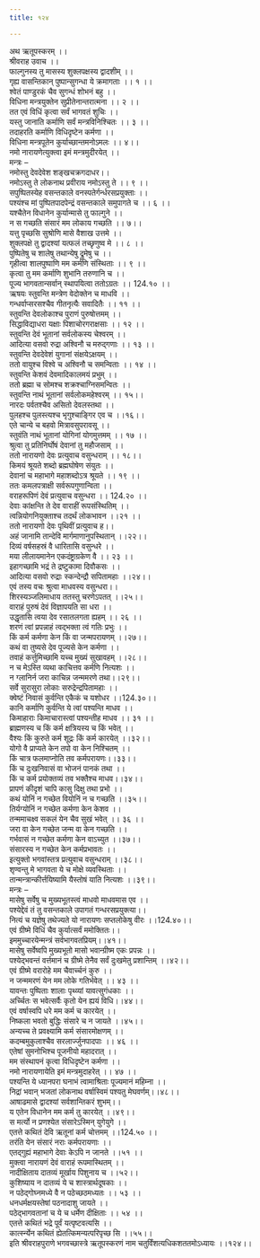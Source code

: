 ```yaml
---
title: १२४

---
```

अथ ऋतूपस्करम् ।।  
श्रीवराह उवाच ।।  
फाल्गुनस्य तु मासस्य शुक्लपक्षस्य द्वादशीम् ।।  
गृह्य वासन्तिकान् पुष्पान्सुगन्धा ये क्रमागताः ।। १ ।।  
श्वेतं पाण्डुरकं चैव सुगन्धं शोभनं बहु ।।  
विधिना मन्त्रयुक्तेन सुप्रीतेनान्तरात्मना ।। २ ।।  
तत एवं विधिं कृत्वा सर्वं भागवतं शुचिः ।।  
यस्तु जानाति कर्माणि सर्वं मन्त्रविनिश्चितः ।। ३ ।।  
तदाहरति कर्माणि विधिदृष्टेन कर्मणा ।।  
विधिना मन्त्रपूतेन कुर्याच्छान्तमनोऽमलः ।। ४।।  
नमो नारायणेत्युक्त्वा इमं मन्त्रमुदीरयेत् ।।  
मन्त्रः –  
नमोस्तु देवदेवेश शङ्खचक्रगदाधर।।  
नमोऽस्तु ते लोकनाथ प्रवीराय नमोऽस्तु ते ।। ९ ।।  
सपुष्पितस्येह वसन्तकाले वनस्पतेर्गर्न्धरसप्रयुक्ताः ।।  
पश्यंश्च मां पुष्पितपादपेन्द्रं वसन्तकाले समुपागते च ।। ६ ।।  
यश्चैतेन विधानेन कुर्यान्मासे तु फाल्गुने ।।  
न स गच्छति संसारं मम लोकाय गच्छति ।। ७।।  
यत्तु पृच्छसि सुश्रोणि मासे वैशाख उत्तमे ।।  
शुक्लपक्षे तु द्वादश्यां यत्फलं तच्छृणुष्व मे ।। ८ ।।  
पुष्पितेषु च शालेषु तथान्येषु द्रुमेषु च ।।  
गृहीत्वा शालपुष्पाणि मम कर्मणि संस्थिताः ।। ९ ।।  
कृत्वा तु मम कर्माणि शुभानि तरुणानि च ।।  
पूज्य भागवतान्सर्वान् स्थापयित्वा ततोऽग्रतः ।। 124.१० ।।  
ऋषयः स्तुवन्ति मन्त्रेण वेदोक्तेन च माधवि ।।  
गन्धर्वाप्सरसश्चैव गीतनृत्यैः सवादितैः ।। ११ ।।  
स्तुवन्ति देवलोकाश्च पुराणं पुरुषोत्तमम् ।।  
सिद्धाविद्याधरा यक्षाः पिशाचोरगराक्षसाः ।। १२ ।।  
स्तुवन्ति देवं भूतानां सर्वलोकस्य चेश्वरम् ।।  
आदित्या वसवो रुद्रा अश्विनौ च मरुद्गणाः ।। १३ ।।  
स्तुवन्ति देवदेवेशं युगानां संक्षयेऽक्षयम् ।।  
ततो वायुश्च विश्वे च अश्विनौ च समन्विताः ।। १४ ।।  
स्तुवन्ति केशवं देवमादिकालमयं प्रभुम् ।।  
ततो ब्रह्मा च सोमश्च शक्रश्चाग्निसमन्वितः ।।  
स्तुवन्ति नाथं भूतानां सर्वलोकमहेश्वरम् ।। १५।।  
नारदः पर्वतश्चैव असितो देवलस्तथा ।।  
पुलहश्च पुलस्त्यश्च भृगुश्चाङ्गिर एव च ।।१६।।  
एते चान्ये च बहवो मित्रावसुपरावसू ।।  
स्तुवंति नाथं भूतानां योगिनां योगमुत्तमम् ।। १७ ।।  
श्रुत्वा तु प्रतिनिर्घोषं देवानां तु महौजसाम् ।।  
ततो नारायणो देवः प्रत्युवाच वसुन्धराम् ।। १८।।  
किमयं श्रूयते शब्दो ब्रह्मघोषेण संयुतः ।।  
देवानां च महाभागे महाशब्दोऽत्र श्रूयते ।। १९ ।।  
ततः कमलपत्राक्षी सर्वरूपगुणान्विता ।।  
वराहरूपिणं देवं प्रत्युवाच वसुन्धरा ।। 124.२० ।।  
देवाः कांक्षन्ति ते देव वाराहीं रूपसंस्थितिम् ।।  
त्वन्नियोगनियुक्ताश्च तदर्थं लोकभावन ।।२१ ।।  
ततो नारायणो देवः पृथिवीं प्रत्युवाच ह।।  
अहं जानामि तान्देवि मार्गमाणानुपस्थितान् ।।२२।।  
दिव्यं वर्षसहस्रं वै धारितासि वसुन्धरे ।।  
मया लीलायमानेन एकदंष्ट्राग्रकेण वै ।। २३ ।।  
इहागच्छामि भद्रं ते द्रष्टुकामा दिवौकसः ।।  
आदित्या वसवो रुद्राः स्कन्देन्द्रौ सपितामहाः ।।२४।।  
एवं तस्य वचः श्रुत्वा माधवस्य वसुन्धरा।।  
शिरस्यञ्जलिमाधाय ततस्तु चरणेऽपतत् ।।२५।।  
वाराहं पुरुषं देवं विज्ञापयति सा धरा ।।  
उद्धृतासि त्वया देव रसातलगता ह्यहम् ।। २६ ।।  
शरणं त्वां प्रपन्नाहं त्वद्भक्ता त्वं गतिः प्रभुः ।।  
किं कर्म कर्मणा केन किं वा जन्मपरायणम् ।।२७।।  
कथं वा तुष्यसे देव पूज्यसे केन कर्मणा ।।  
तवाहं कर्त्तुमिच्छामि यच्च मुख्यं सुखावहम् ।।२८।।  
न च मेऽस्ति व्यथा काचित्तव कर्मणि नित्यशः ।।  
न ग्लानिर्न जरा काचिन्न जन्ममरणे तथा।।२९।।  
सर्वे सुरासुरा लोकाः सरुद्रेन्द्रपितामहाः ।।  
क्वेष्टं निवासं कुर्वन्ति एकैकं च यशोधर ।।124.३०।।  
कानि कर्माणि कुर्वन्ति ये त्वां पश्यन्ति माधव ।।  
किमाहाराः किमाचारास्त्वां पश्यन्तीह माधव ।। ३१ ।।  
ब्राह्मणस्य च किं कर्म क्षत्रियस्य च किं भवेत् ।।  
वैश्यः किं कुरुते कर्म शूद्रः किं कर्म कारयेत् ।।३२।।  
योगो वै प्राप्यते केन तपो वा केन निश्चितम् ।।  
किं चात्र फलमाप्नोति तव कर्मपरायणः।।३३।।  
किं च दुःखनिवासं वा भोजनं पानकं तथा ।।  
किं च कर्म प्रयोक्तव्यं तव भक्तैश्च माधव।।३४।।  
प्रापणं कीदृशं चापि कासु दिक्षु तथा प्रभो ।।  
कथं योनिं न गच्छेत वियोनिं न च गच्छति ।।३५।।  
तिर्यग्योनिं न गच्छेत कर्मणा केन केशव ।।  
तन्ममाचक्ष्व सकलं येन चैव सुखं भवेत् ।। ३६ ।।  
जरा वा केन गच्छेत जन्म वा केन गच्छति ।।  
गर्भवासं न गच्छेत कर्मणा केन वाऽच्युत ।।३७।।  
संसारस्य न गच्छेत केन कर्मप्रभावतः ।।  
इत्युक्तो भगवांस्तत्र प्रत्युवाच वसुन्धराम् ।।३८।।  
शृण्वन्तु मे भागवता ये च मोक्षे व्यवस्थिताः ।।  
तान्मन्त्रान्कीर्त्तयिष्यामि यैस्तोषं याति नित्यशः ।।३९।।  
मन्त्रः –  
मासेषु सर्वेषु च मुख्यभूतस्त्वं माधवो माधवमास एव ।।  
पश्येद्देवं तं तु वसन्तकाले उपागतं गन्धरसप्रयुक्त्या।।  
नित्यं च यज्ञेषु तथेज्यते यो नारायणः सप्तलोकेषु वीरः ।।124.४०।।  
एवं ग्रीष्मे विधिं चैव कुर्यात्सर्वं ममोक्तितः।।  
इममुच्चारयेन्मन्त्रं सर्वभागवतप्रियम्।।४१।।  
मासेषु सर्वेष्वपि मुख्यभूतो मासो भवान्ग्रीष्म एकः प्रपन्नः ।।  
पश्येद्भवन्तं वर्त्तमानं च ग्रीष्मे तेनैव सर्वं दुःखमेतु प्रशान्तिम् ।।४२।।  
एवं ग्रीष्मे वरारोहे मम चैवार्च्चनं कुरु ।।  
न जन्ममरणं येन मम लोके गतिर्भवेत् ।। ४३ ।।  
यावन्तः पुष्पिताः शालाः पृथ्व्यां यावत्सुगंधकाः ।।  
अर्च्चितः स भवेत्सर्वैः कृतो येन ह्ययं विधि।।४४।।  
एवं वर्षास्वपि धरे मम कर्म च कारयेत् ।।  
निष्कला भवतो बुद्धिः संसारे च न जायते ।।४५।।  
अन्यच्च ते प्रवक्ष्यामि कर्म संसारमोक्षणम् ।।  
कदम्बमुकुलाश्चैव सरलार्ज्जुनपादपाः ।। ४६ ।।  
एतेषां सुमनोभिश्च पूजनीयो महादरात् ।।  
मम संस्थापनं कृत्वा विधिदृष्टेन कर्मणा ।।  
नमो नारायणायेति इमं मन्त्रमुदाहरेत् ।। ४७ ।।  
पश्यन्ति ये ध्यानपरा घनाभं त्वामाश्रिताः पूज्यमानं महिम्ना ।।  
निद्रां भवान् भजतां लोकनाथ वर्षास्विमं पश्यतु मेघवर्णम्।।४८।।  
आषाढमासे द्वादश्यां सर्वशान्तिकरं शुभम्।।  
य एतेन विधानेन मम कर्म तु कारयेत् ।।४९।।  
स मर्त्यो न प्रणश्येत संसारेऽस्मिन् युगेयुगे ।।  
एतत्ते कथितं देवि ऋतूनां कर्म चोत्तमम् ।।124.५० ।।  
तरंति येन संसारं नराः कर्मपरायणाः ।।  
एतद्गुह्यं महाभागे देवाः केऽपि न जानते ।।५१ ।।  
मुक्त्वा नारायणं देवं वाराहं रूपमास्थितम् ।।  
नादीक्षिताय दातव्यं मूर्खाय पिशुनाय च ।।५२।।  
कुशिष्याय न दातव्यं ये च शास्त्रार्थदूषकाः ।।  
न पठेद्गोघ्नमध्ये वै न पठेच्छठमध्यतः ।। ५३ ।।  
धनधर्मक्षयस्तेषां पठनादाशु जायते ।।  
पठेद्भागवतानां च ये च धर्मेण दीक्षिताः ।। ५४ ।।  
एतत्ते कथितं भद्रे पूर्वं यत्पृष्टवत्यसि ।।  
कार्त्स्न्येन कथितं ह्येतत्किमन्यत्परिपृच्छ सि ।।५५।।  
इति श्रीवराहपुराणे भगवच्छास्त्रे ऋतूपस्करणं नाम चतुर्विंशत्यधिकशततमोऽध्यायः ।।१२४।।
